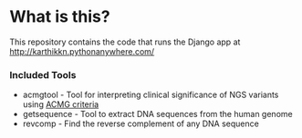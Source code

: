 # What is this?

This repository contains the code that runs the Django app at http://karthikkn.pythonanywhere.com/ 

### Included Tools
- acmgtool - Tool for interpreting clinical significance of NGS variants using [ACMG criteria](https://www.ncbi.nlm.nih.gov/pubmed/25741868)
- getsequence - Tool to extract DNA sequences from the human genome
- revcomp - Find the reverse complement of any DNA sequence


